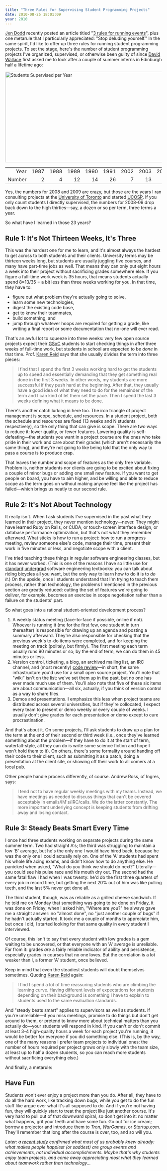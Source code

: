 ```yaml
---
title: "Three Rules for Supervising Student Programming Projects"
date: 2010-08-25 18:01:09
year: 2010
---
```

<a href="http://jendodd.com">Jen Dodd</a> recently posted an article titled "<a href="http://jendodd.com/2010/08/16/3-rules-for-running-events/">3 rules for running events</a>", plus one metarule that I particularly appreciated: "Stop deluding yourself."  In the same spirit, I'd like to offer up three rules for running student programming projects.  To set the stage, here's the number of student programming projects I've organized, supervised, or otherwise been guilty of since <a href="http://en.wikipedia.org/wiki/David_Wallace_%28physicist%29">David Wallace</a> first asked me to look after a couple of summer interns in Edinburgh half a lifetime ago:
<div>

<img title="students-supervised-per-year" src="{{site.github.url}}/files/2010/08/students-supervised-per-year.png" border="0" alt="Students Supervised per Year" width="525" height="291" />
<table>
<tbody>
<tr style="text-align: right;">
<td>Year</td>
<td>1987</td>
<td>1988</td>
<td>1989</td>
<td>1990</td>
<td>1991</td>
<td>2002</td>
<td>2003</td>
<td>2004</td>
<td>2005</td>
<td>2006</td>
<td>2007</td>
<td>2008</td>
<td>2009</td>
<td>2010</td>
</tr>
<tr>
<td>Number</td>
<td style="text-align: right;">2</td>
<td style="text-align: right;">4</td>
<td style="text-align: right;">12</td>
<td style="text-align: right;">14</td>
<td style="text-align: right;">26</td>
<td style="text-align: right;">7</td>
<td style="text-align: right;">13</td>
<td style="text-align: right;">35</td>
<td style="text-align: right;">42</td>
<td style="text-align: right;">34</td>
<td style="text-align: right;">38</td>
<td style="text-align: right;">78</td>
<td style="text-align: right;">110</td>
<td style="text-align: right;">49</td>
</tr>
</tbody>
</table>
</div>
Yes, the numbers for 2008 and 2009 are crazy, but those are the years I ran consulting projects at the <a href="http://www.utoronto.ca">University of Toronto</a> and started <a href="http://ucosp.ca">UCOSP</a>.  If you only count students I directly supervised, the numbers for 2008-09 drop back down to the high thirties&mdash;say, a dozen or so per term, three terms a year.

So what have I learned in those 23 years?
<h2>Rule 1: It's Not Thirteen Weeks, It's Three</h2>
This was the hardest one for me to learn, and it's almost always the hardest to get across to both students and their clients.  University terms may be thirteen weeks long, but students are usually juggling five courses, and many have part-time jobs as well.  That means they can only put eight hours a week into their project without sacrificing grades somewhere else.  If you figure a full-time work week is 35 hours, that means students actually spend 8×13/35 = a bit less than three weeks working for you.  In that time, they have to:
<ul>
	<li>figure out what problem they're actually going to solve,</li>
	<li>learn some new technologies,</li>
	<li>digest the existing code base,</li>
	<li>get to know their teammates,</li>
	<li>build something, and</li>
	<li>jump through whatever hoops are required for getting a grade, like writing a final report or some documentation that no-one will ever read.</li>
</ul>
That's an awful lot to squeeze into three weeks: very few open source projects expect their <a href="http://code.google.com/soc/">GSoC</a> students to start checking things in after three weeks of full-time work, but students in school are expected to be <em>done</em> in that time.  Prof. <a href="http://www.cs.utoronto.ca/~reid">Karen Reid</a> says that she usually divides the term into three pieces:
<blockquote>I find that I spend the first 3 weeks working hard to get the students up to speed and essentially demanding that they get something real done in the first 3 weeks.  In other words, my students are more successful if they push hard at the beginning. After that, they usually have a good idea of what they need to do for the remainder of the term and I can kind of let them set the pace.  Then I spend the last 3 weeks defining what it means to be done.</blockquote>
There's another catch lurking in here too.  The iron triangle of project management is scope, schedule, and resources.  In a student project, both the schedule and resources are fixed (13 weeks and N students respectively), so the only thing that can give is scope.  There are two ways to reduce it: lower quality, or fewer features.  Lowering quality is self-defeating&mdash;the students you want in a project course are the ones who take pride in their work and care about their grades (which aren't necessarily the same thing), and they're not going to like being told that the only way to pass a course is to produce crap.

That leaves the number and scope of features as the only free variable.  Problem is, neither students nor clients are going to be excited about fixing a couple of minor bugs or adding one small new feature.  If you want to get people on board, you have to aim higher, and be willing and able to reduce scope as the term goes on without making anyone feel like the project has failed&mdash;which brings us neatly to our second rule.
<h2>Rule 2: It's Not About Technology</h2>
It really isn't.  When I ask students I've supervised in the past what they learned in their project, they never mention technology&mdash;never.  They might have learned Ruby on Rails, or CUDA, or touch-screen interface design, or database performance optimization, but that's not what they remember afterward.  What sticks is how to run a project: how to run a progress meeting, review someone else's code, manage their time, present their work in five minutes or less, and negotiate scope with a client.

I've tried teaching these things in regular software engineering classes, but it has never worked.  (This is one of the reasons I have so little use for <a href="http://www.amazon.com/Software-Engineering-9th-Ian-Sommerville/dp/0137035152">standard</a> <a href="http://www.amazon.com/Software-Engineering-Practitioners-Roger-Pressman/dp/0073375977">undergrad</a> software engineering textbooks: you can talk about riding bicycles all you want, but the only way to learn how to do it is to <em>do it</em>.)  On the upside, once I students understand that I'm trying to teach them process, rather than technology, the problems I mentioned in the previous section are greatly reduced: cutting the set of features we're going to deliver, for example, becomes an exercise in scope negotiation rather than a failure on the students' part.

So what goes into a rational student-oriented development process?
<ol>
	<li>A weekly status meeting (face-to-face if possible, online if not).  Whoever is running it (me for the first few, one student in turn thereafter) is responsible for drawing up an agenda and posting a summary afterward.  They're also responsible for checking that the previous week's to-do items were completed, and for keeping the meeting on track (politely, but firmly).  The first meeting each term usually runs 90 minutes or so; by the end of term, we can do them in 45 minutes or less.</li>
	<li>Version control, ticketing, a blog, an archived mailing list, an IRC channel, and (most recently) <a href="http://www.reviewboard.org/">code review</a>&mdash;in short, the same infrastructure you'd use for a small open source project.  You'll note that "wiki" isn't on the list: we've set them up in the past, but no one has ever made much use of them.  You'll also note that five of these six items are about communication&mdash;all six, actually, if you think of version control as a way to share files.</li>
	<li>Demos and presentations.  I emphasize this less when project teams are distributed across several universities, but if they're collocated, I expect every team to present or demo weekly or every couple of weeks.  I usually don't give grades for each presentation or demo except to cure procrastination.</li>
</ol>
And that's about it.  On some projects, I'll ask students to draw up a plan for the term at the end of their second or third week (i.e., once they've learned something about the problem&mdash;if they have to do it at the start of term, waterfall-style, all they can do is write some science fiction and hope I won't hold them to it).  On others, there's some formality around handing off their code to their client, such as submitting it as a patch, doing a presentation at the client site, or showing off their work to all comers at a local pub.

Other people handle process differently, of course.  Andrew Ross, of Ingres, says:
<blockquote>I tend not to have regular weekly meetings with my teams. Instead, we have meetings as needed to discuss things that can't be covered acceptably in emails/IM's/IRC/calls. We do the latter constantly. The more important underlying concept is keeping students from drifting away and losing contact.</blockquote>
<h2>Rule 3: Steady Beats Smart Every Time</h2>
I once had three students working on separate projects during the same summer term.  Two had straight A's; the third was struggling to maintain a low 'B' average, but he's the only one I would have hired back, because he was the only one I could actually rely on.  One of the 'A' students had spent his whole life acing exams, and didn't know how to do anything else.  He panicked when asked, "What do you think we should do next?" Literally&mdash;you could see his pulse race and his mouth dry out.  The second had the same fatal flaw I had when I was twenty: he'd do the first three quarters of every job in record time, but getting the next 20% out of him was like pulling teeth, and the last 5% never got done all.

The third student, though, was as reliable as a grilled cheese sandwich.  If he told me on Monday that something was going to be done on Friday, it was done on Friday; when I asked him, "Where are you?" he always gave me a straight answer: no "almost done", no "just another couple of bugs" if he hadn't actually started.  It took me a couple of months to appreciate him, but once I did, I started looking for that same quality in every student I interviewed.

Of course, this isn't to say that every student with low grades is a gem waiting to be uncovered, or that everyone with an 'A' average is unreliable.  Far from it: grades <em>are</em> a fairly reliable indicator of ability and persistence, especially grades in courses that no one loves.  But the correlation is a lot weaker than I, a former 'A' student, once believed.

Keep in mind that even the steadiest students will doubt themselves sometimes.  Quoting <a href="http://www.cs.utoronto.ca/~reid">Karen Reid</a> again:
<blockquote>I find I spend a lot of time reassuring students who are climbing the learning curve.  Having different levels of expectations for students depending on their background is something I have to explain to students used to the same evaluation standards.</blockquote>
And "steady beats smart" applies to supervisors as well as students.  If you're unreliable&mdash;if you miss meetings, promise to do things but don't get around to them, or pretend to know more about technical matters than you actually do&mdash;your students will respond in kind.  If you can't or don't commit at least 3-4 high-quality hours a week for each project you're running, it would be better for everyone if you did something else.  (This is, by the way, one of the many reasons I prefer team projects to individual ones: the number of hours required per project grows only slowly with the team size, at least up to half a dozen students, so you can reach more students without sacrificing everything else.)

And finally, a metarule:
<h2>Have Fun</h2>
Students won't ever enjoy a project more than you do.  After all, they have to do all the hard work, like tracking down bugs, while you get to do the fun stuff like argue over what it's all supposed to do.  And if you're not having fun, they will quickly start to treat the project like just another course.  It's very hard to pull out of that downward spiral, so don't get into it: no matter what happens, grit your teeth and have some fun.  Go out for ice cream; borrow a projector and introduce them to <cite>Tron</cite>, <cite>WarGames</cite>, or <cite>Startup.com</cite>.  They'll remember that long after the course is over, too, and so will you.

<em>Later: a <a href="http://www.futurity.org/society-culture/what-makes-us-happy-can-make-us-sad/">recent study</a> confirmed what most of us probably knew already: what makes people happiest (or saddest) are group events and achievements, not individual accomplishments.  Maybe that's why students enjoy team projects, and come away appreciating most what they learned about teamwork rather than technology...</em>
